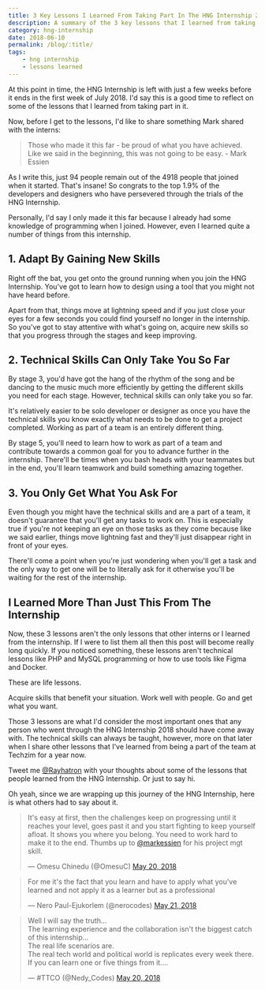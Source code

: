 ```yaml
--- 
title: 3 Key Lessons I Learned From Taking Part In The HNG Internship 2018
description: A summary of the 3 key lessons that I learned from taking part in the HNG Internship 2018.
category: hng-internship
date: 2018-06-10
permalink: /blog/:title/
tags: 
    - hng internship
    - lessons learned
---
```


At this point in time, the HNG Internship is left with just a few weeks before it ends in the first week of July 2018. I'd say this is a good time to reflect on some of the lessons that I learned from taking part in it. 
<!--more-->

Now, before I get to the lessons, I'd like to share something Mark shared with the interns: 

<blockquote>
    Those who made it this far - be proud of what you have achieved. Like we said in the beginning, this was not going to be easy. - Mark Essien
</blockquote>

As I write this, just 94 people remain out of the 4918 people that joined when it started. That's insane! So congrats to the top 1.9% of the developers and designers who have persevered through the trials of the HNG Internship.

Personally, I'd say I only made it this far because I already had some knowledge of programming when I joined. However, even I learned quite a number of things from this internship. 

## 1. Adapt By Gaining New Skills

Right off the bat, you get onto the ground running when you join the HNG Internship. You've got to learn how to design using a tool that you might not have heard before. 

Apart from that, things move at lightning speed and if you just close your eyes for a few seconds you could find yourself no longer in the internship. So you've got to stay attentive with what's going on, acquire new skills so that you progress through the stages and keep improving. 

## 2. Technical Skills Can Only Take You So Far 

By stage 3, you'd have got the hang of the rhythm of the song and be dancing to the music much more efficiently by getting the different skills you need for each stage. However, technical skills can only take you so far. 

It's relatively easier to be solo developer or designer as once you have the technical skills you know exactly what needs to be done to get a project completed. Working as part of a team is an entirely different thing. 

By stage 5, you'll need to learn how to work as part of a team and contribute towards a common goal for you to advance further in the internship. There'll be times when you bash heads with your teammates but in the end, you'll learn teamwork and build something amazing together. 

## 3. You Only Get What You Ask For

Even though you might have the technical skills and are a part of a team, it doesn't guarantee that you'll get any tasks to work on. This is especially true if you're not keeping an eye on those tasks as they come because like we said earlier, things move lightning fast and they'll just disappear right in front of your eyes.

There'll come a point when you're just wondering when you'll get a task and the only way to get one will be to literally ask for it otherwise you'll be waiting for the rest of the internship.

## I Learned More Than Just This From The Internship

Now, these 3 lessons aren't the only lessons that other interns or I learned from the internship. If I were to list them all then this post will become really long quickly. If you noticed something, these lessons aren't technical lessons like PHP and MySQL programming or how to use tools like Figma and Docker. 

These are life lessons.

Acquire skills that benefit your situation. Work well with people. Go and get what you want.

Those 3 lessons are what I'd consider the most important ones that any person who went through the HNG Internship 2018 should have come away with. The technical skills can always be taught, however, more on that later when I share other lessons that I've learned from being a part of the team at Techzim for a year now. 

Tweet me <a href="https://twitter.com/{{site.twitter_username}}" target="_blank" title="Twitter">@Rayhatron</a> with your thoughts about some of the lessons that people learned from the HNG Internship. Or just to say hi.

Oh yeah, since we are wrapping up this journey of the HNG Internship, here is what others had to say about it. 

<div class="container">
    <blockquote class="twitter-tweet" data-lang="en"><p lang="en" dir="ltr">It&#39;s easy at first, then the challenges keep on progressing until it reaches your level, goes past it and you start fighting to keep yourself afloat. It shows you where you belong. You need to work hard to make it to the end. Thumbs up to <a href="https://twitter.com/markessien?ref_src=twsrc%5Etfw">@markessien</a>  for his project mgt skill.</p>&mdash; Omesu Chinedu (@OmesuC) <a href="https://twitter.com/OmesuC/status/998269454114058240?ref_src=twsrc%5Etfw">May 20, 2018</a></blockquote>
    <blockquote class="twitter-tweet" data-conversation="none" data-lang="en"><p lang="en" dir="ltr">For me it&#39;s the fact that you learn and have to apply what you&#39;ve learned and not apply it as a learner but as a professional</p>&mdash; Nero Paul-Ejukorlem (@nerocodes) <a href="https://twitter.com/nerocodes/status/998516576289730560?ref_src=twsrc%5Etfw">May 21, 2018</a></blockquote>
    <blockquote class="twitter-tweet" data-conversation="none" data-lang="en"><p lang="en" dir="ltr">Well I will say the truth...<br>The learning experience and the collaboration isn&#39;t the biggest catch of this internship... <br>The real life scenarios are. <br>The real tech world and political world is replicates every week there. If you can learn one or five things from it....</p>&mdash; #TTCO (@Nedy_Codes) <a href="https://twitter.com/Nedy_Codes/status/998304612997320705?ref_src=twsrc%5Etfw">May 20, 2018</a></blockquote>
    <script async src="https://platform.twitter.com/widgets.js" charset="utf-8"></script>
</div>
